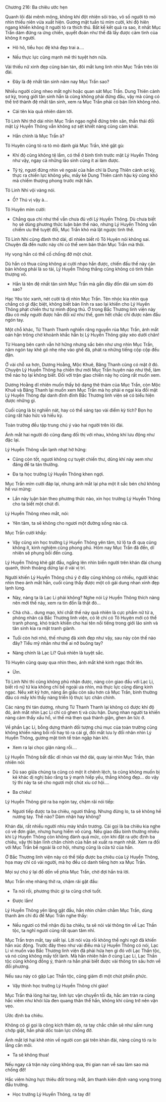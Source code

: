 




Chương 216: Ba chiêu ước hẹn


Quanh lôi đài mênh mông, không khí đột nhiên sôi trào, vô số người tò mò nhìn thiếu niên vừa xuất hiện. Gương mặt tuấn tú mỉm cười, khí độ hiên ngang khiến không ít người tỏ ra thích thú. Bất kể kết quả ra sao, ít nhất Mục Trần dám đứng ra ứng chiến, quyết đoán như thế đã lấy được cảm tình của không ít người.

- Hô hô, tiểu học đệ khá đẹp trai a....

- Nếu thực lực cũng mạnh mẽ thì tuyệt hơn nữa.

Vài thiếu nữ xinh đẹp cũng bàn tán, đôi mắt lung linh nhìn Mục Trần trên lôi đài.

- Đây là đệ nhất tân sinh năm nay Mục Trần sao?

Nhiều người cũng nheo mắt nghi hoặc quan sát Mục Trần. Dung Thiên cảnh sơ kỳ, trong giới tân sinh hẳn là cũng không phải đứng đầu, vậy mà cũng có thể trở thành đệ nhất tân sinh, xem ra Mục Trần phải có bản lĩnh không nhỏ.

- Cái tên kia quả nhiên dám tới.

Tô Linh Nhi thở dài nhìn Mục Trần ngạo nghễ đứng trên sân, thần thái đối mặt Lý Huyền Thông vẫn không sợ sệt khiết nàng cũng cảm khái.

- Hắn chính là Mục Trần à?

Tô Huyên cũng tỏ ra tò mò đánh giá Mục Trần, khẽ gật gù:

- Khí độ cũng không tệ lắm, có thể ở bình tĩnh trước mặt Lý Huyền Thông như vậy, ngay cả những lão sinh cũng ít ai làm được.

- Tỷ tỷ, ngươi đừng nhìn vẻ ngoài của hắn chỉ là Dung Thiên cảnh sơ kỳ, thực ra chiến lực không yếu, mấy kẻ Dung Thiên cảnh hậu kỳ cũng khó mà chiếm thượng phong trước mặt hắn.

Tô Linh Nhi vội vàng nói.

- Ồ? Thú vị vậy à...

Tô Huyên mỉm cười:

- Chẳng qua chỉ như thế vẫn chưa đủ với Lý Huyền Thông. Dù chưa biết họ sẽ dùng phương thức luận bàn thế nào, nhưng Lý Huyền Thông vẫn chiếm ưu thế tuyệt đối, Mục Trần khó mà lật ngược tình thế.

Tô Linh Nhi cũng đành thở dài, dĩ nhiên biết rõ Tô Huyên nói không sai. Chuyện đã đến nước này chỉ có thể xem bản thân Mục Trần mà thôi.

Hy vọng hắn có thể cố chống đỡ một chút.

Dù hắn có thua cũng không ai cười nhạo hắn được, chiến đấu thế này căn bản không phải là so tài, Lý Huyền Thông thắng cũng không có tinh thần thượng võ.

- Hắn là tên đệ nhất tân sinh Mục Trần mà gần đây đồn đãi um sùm đó sao?

Hạc Yêu tóc xanh, nét cười tà dị nhìn Mục Trần. Tên nhóc kia nhìn qua chẳng có gì đặc biệt, không biết bản lĩnh ra sao lại khiến cho Lý Huyền Thông phát chiến thư tự mình động thủ. Ở trong Bắc Thương linh viện này đâu có mấy người được hắn đối xử như thế, gom hết chắc chỉ được năm đầu ngón tay.

Một chỗ khác, Từ Thanh Thanh nghiến răng nguyền rủa Mục Trần, ánh mắt oán hận trông chờ khoảnh khắc hắn bị Lý Huyền Thông giày xéo dưới chân!

Từ Hoang bên cạnh vẫn hờ hững nhưng sắc bén như ưng nhìn Mục Trần, năm ngón tay khẽ gõ nhẹ nhẹ vào ghế đá, phát ra những tiếng cộp cộp đều đặn.

Ở vài chỗ xa hơn, Dương Hoằng, Mộc Khuê, Băng Thanh cũng có mặt ở đó. Chuyện Lý Huyền Thông hạ chiến thư mời Mục Trần huyên náo như thế, làm thế nào họ lại không biết. Đối với trận giao chiến này họ cũng rất muốn xem.

Dương Hoằng dĩ nhiên muốn thấy bộ dạng thê thảm của Mục Trần, còn Mộc Khuê và Băng Thanh lại muốn xem Mục Trần mà họ phải e ngại kia đối mặt Lý Huyền Thông đại danh đỉnh đỉnh Bắc Thương linh viện sẽ có biểu hiện được những gì.

Cuối cùng là bị nghiền nát, hay có thể sáng tạo vài điểm kỳ tích? Bọn họ cũng rất háo hức và hiếu kỳ.

Toàn trường đều tập trung chú ý vào hai người trên lôi đài.

Ánh mắt hai người đó cũng đang đối thị với nhau, không khí lưu động như đặc lại.

Lý Huyền Thông vẫn lạnh nhạt hờ hững:

- Cũng còn tốt, ngươi không cự tuyệt chiến thư, dũng khí này xem như đáng để ta tán thưởng.

- Đa tạ học trưởng Lý Huyền Thông khen ngợi.

Mục Trần mỉm cười đáp lại, nhưng ánh mắt lại pha một ít sắc bén chứ không hề vui mừng:

- Lần này luận bàn theo phương thức nào, xin học trưởng Lý Huyền Thông cho ta biết một chút đi.

Lý Huyền Thông nheo mắt, nói:

- Yên tâm, ta sẽ không cho ngươi một đường sống nào cả.

Mục Trần cười khẩy:

- Vậy cũng xin học trưởng Lý Huyền Thông yên tâm, tử lộ ta đi qua cũng không ít, kinh nghiệm cũng phong phú. Hôm nay Mục Trần đã đến, dĩ nhiên sẽ phụng bồi đến cùng.

Lý Huyền Thông khẽ gật đầu, ngẩng lên nhìn biển người trên khán đài chung quanh, thỉnh thoảng dừng lại ở vài vị trí.

Người khiến Lý Huyền Thông chú ý ở đây cũng không có nhiều, người khác nhìn theo ánh mắt hắn, cuối cùng thấy được một cô gái dung nhan xinh đẹp lạnh lùng.

- Này, nàng ta là Lạc Li phải không? Nghe nói Lý Huyền Thông thích nàng nên mới thế này, xem ra tin đồn là thật đó...

- Chà chà... dung mạo, khí chất thế này quả nhiên là cực phẩm nữ tử a, phóng nhãn cả Bắc Thương linh viện, có lẽ chỉ có Tô Huyên mới có thể tranh phong, khó trách khiến cho hai tên nổi tiếng trong giới lão sinh và tân sinh kia ra mặt tranh giành.

- Tuổi còn hơi nhỏ, thế nhưng đã xinh đẹp như vậy, sau này còn thế nào đây? Tiểu mỹ nhân như thế ai nỡ buông tay?

- Nàng chính là Lạc Li? Quả nhiên là tuyệt sắc.

Tô Huyên cũng quay qua nhìn theo, ánh mắt khẽ kinh ngạc thốt lên.

- Ừm.

Tô Linh Nhi thì cũng không phủ nhận được, nàng còn giao đấu với Lạc Li, biết rõ nữ tử kia không chỉ bề ngoài ưa nhìn, mà thực lực cũng đáng kinh ngạc. Nếu xét kỹ hơn, nàng ẩn giấu còn sâu hơn cả Mục Trần, bình thường đâu có mấy khi thấy nàng triển lộ thực lực chân chính.

Các nàng thì tán dương, nhưng Từ Thanh Thanh lại không có được khí độ đó, ánh mắt nhìn Lạc Li chỉ có ghen tị và cừu hận. Dung nhan người ta khiến nàng cảm thấy xấu hổ, vì thế mà thẹn quá thành giận, ghen ăn tức ở.

Về phần Lạc Li, bỗng dưng thành đối tượng chú mục của toàn trường cũng không khiến nàng bối rối hay tỏ ra cái gì, đôi mắt lưu ly đối nhãn nhìn Lý Huyền Thông, gương mặt tinh tế tràn ngập hàn khí.

- Xem ra lại chọc giận nàng rồi....

Lý Huyền Thông bất đắc dĩ nhún vai thở dài, quay lại nhìn Mục Trần, thản nhiên nói:

- Dù sao giữa chúng ta cũng có một ít chênh lệch, ta cũng không muốn bị kẻ khác dị nghị bảo rằng ta ỷ mạnh hiếp yếu, thắng không đẹp... do vậy tỷ thí này ta sẽ cho ngươi một chút xíu cơ hội....

- Ba chiêu!

Lý Huyền Thông giơ ra ba ngón tay, chậm rãi nói tiếp:

- Ngươi tiếp được ta ba chiêu, ngươi thắng. Nhưng đừng lo, ta sẽ không hề nương tay. Thế nào? Dám nhận hay không?

Khán đài, rất nhiều người nhíu mày khẩn trương. Cái gọi là ba chiêu kia nghe có vẻ đơn giản, nhưng hung hiểm vô cùng. Nếu giao đấu bình thường nhiều khi Lý Huyền Thông còn không đánh quá mức, còn khi đặt ra ước định ba chiêu, vậy thì bản lĩnh chân chính của hắn sẽ xuất ra mạnh nhất. Xem ra đối với Mục Trần bề ngoài là cơ hội, nhưng cũng là cửa tử của hắn.

Ở Bắc Thương linh viện này có thể tiếp được ba chiêu của Lý Huyền Thông, họa may chỉ có vài người, mà họ đều có danh tiếng hơn xa Mục Trần.

Mọi sự chú ý lại đổ dồn về phía Mục Trần, chờ đợi hắn trả lời.

Mục Trần nhẹ nhàng thở ra, chậm rãi gật đầu:

- Ta nói rồi, phương thức gì ta cũng chơi tuốt.

- Được lắm!

Lý Huyền Thông yên lặng gật đầu, hắn nhìn chằm chằm Mục Trần, dùng thanh âm chỉ đủ để Mục Trần nghe thấy:

- Nếu ngươi có thể nhận đủ ba chiêu, ta sẽ nói vài thông tin về Lạc Thần tộc, ta nghĩ ngươi cũng rất quan tâm nhỉ.

Mục Trần trợn mắt, tay siết lại. Lời nói vừa rồi không thể nghi ngờ đã khiến hắn xúc động. Trước đây theo như vài điều mà Lý Huyền Thông có nói, Lạc Li vì muốn vào Bắc Thương linh viện đã phải hứa hẹn gì đó với Lạc Thần tộc, và nó cũng không mấy tốt lành. Mà hẳn nhiên hắn ở cùng Lạc Li, Lạc Thần tộc cũng không đồng ý, thành ra hắn phải biết được vài thông tin sâu hơn về đối phương.

Nếu sau này có gặp Lạc Thần tộc, cũng giảm đi một chút phiền phức.

- Vậy thỉnh học trưởng Lý Huyền Thông chỉ giáo!

Mục Trần thả lỏng hai tay, linh lực vận chuyển tối đa, hắc ám tràn ra cùng hắc viêm như khói lửa đen quang thân thể hắn, không khí cũng trở nên vặn vẹo.

Ước định ba chiêu.

Không có gì gọi là công kích thăm dò, ra tay chắc chắn sẽ như sấm rung chớp giật, hắn phải dốc toàn lực chống đỡ.

Ánh mắt lợi hại khẽ nhìn về người con gái trên khán đài, nàng cũng tỏ ra lo lắng cắn môi.

- Ta sẽ không thua!

Nếu ngay cả trận này cũng không qua, thì gian nan về sau làm sao mà chống đỡ!

Hắc viêm hừng hực thiêu đốt trong mắt, âm thanh kiên định vang vọng trong đấu trường.

- Học trưởng Lý Huyền Thông, ra tay đi!




